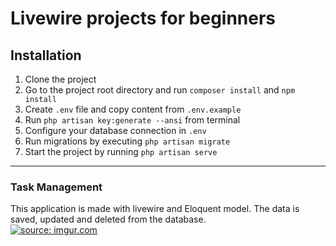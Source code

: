 # Livewire projects for beginners

## Installation

1. Clone the project
2. Go to the project root directory and run `composer install` and `npm install`
3. Create `.env` file and copy content from `.env.example`
4. Run `php artisan key:generate --ansi` from terminal
5. Configure your database connection in `.env`
6. Run migrations by executing `php artisan migrate`
7. Start the project by running `php artisan serve`

---

### Task Management

This application is made with livewire and Eloquent model. The data is saved, updated and deleted from the database.
<br>
<a href="https://imgur.com/1QEnRvC"><img src="https://i.imgur.com/1QEnRvC.png" title="source: imgur.com" /></a>
